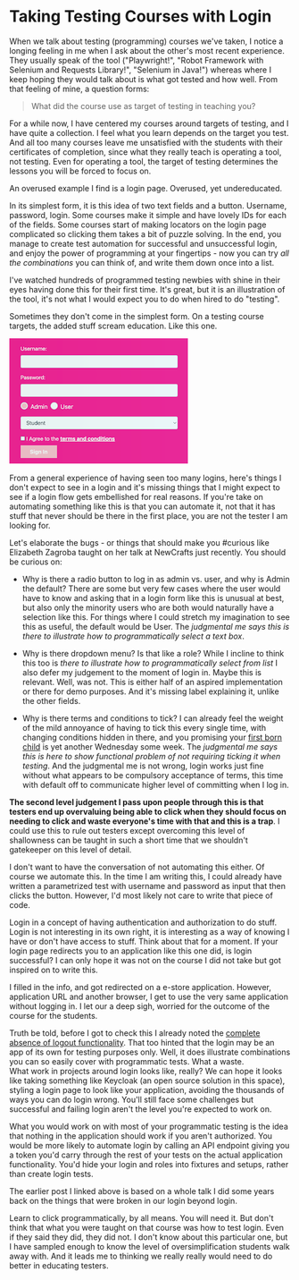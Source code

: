 # Taking Testing Courses with Login

When we talk about testing (programming) courses we've taken, I notice a longing feeling in me when I ask about the other's most recent experience. They usually speak of the tool ("Playwright!", "Robot Framework with Selenium and Requests Library!", "Selenium in Java!") whereas where I keep hoping they would talk about is what got tested and how well. From that feeling of mine, a question forms: 

> What did the course use as target of testing in teaching you? 

For a while now, I have centered my courses around targets of testing, and I have quite a collection. I feel what you learn depends on the target you test. And all too many courses leave me unsatisfied with the students with their certificates of completion, since what they really teach is operating a tool, not testing. Even for operating a tool, the target of testing determines the lessons you will be forced to focus on. 

An overused example I find is a login page. Overused, yet undereducated. 

In its simplest form, it is this idea of two text fields and a button. Username, password, login. Some courses make it simple and have lovely IDs for each of the fields. Some courses start of making locators on the login page complicated so clicking them takes a bit of puzzle solving. In the end, you manage to create test automation for successful and unsuccessful login, and enjoy the power of programming at your fingertips - now you can try *all the combinations* you can think of, and write them down once into a list. 

I've watched hundreds of programmed testing newbies with shine in their eyes having done this for their first time. It's great, but it is an illustration of the tool, it's not what I would expect you to do when hired to do "testing". 

Sometimes they don't come in the simplest form. On a testing course targets, the added stuff scream education. Like this one. 

![Login Screen](pinklogin.png)

From a general experience of having seen too many logins, here's things I don't expect to see in a login and it's missing things that I might expect to see if a login flow gets embellished for real reasons. If you're take on automating something like this is that you can automate it, not that it has stuff that never should be there in the first place, you are not the tester I am looking for. 

Let's elaborate the bugs - or things that should make you #curious like Elizabeth Zagroba taught on her talk at NewCrafts just recently. You should be curious on: 

* Why is there a radio button to log in as admin vs. user, and why is Admin the default? There are some but very few cases where the user would have to know and asking that in a login form like this is unusual at best, but also only the minority users who are both would naturally have a selection like this. For things where I could stretch my imagination to see this as useful, the default would be User. The *judgmental me says this is there to illustrate how to programmatically select a text box*. 

* Why is there dropdown menu? Is that like a role? While I incline to think this too is *there to illustrate how to programmatically select from list* I also defer my judgement to the moment of login in. Maybe this is relevant. Well, was not. This is either half of an aspired implementation or there for demo purposes. And it's missing label explaining it, unlike the other fields. 

* Why is there terms and conditions to tick? I can already feel the weight of the mild annoyance of having to tick this every single time, with changing conditions hidden in there, and you promising your [first born child](https://archive.f-secure.com/weblog/archives/00002749) is yet another Wednesday some week. The *judgmental me says this is here to show functional problem of not requiring ticking it when testing*. And the judgmental me is not wrong, login works just fine without what appears to be compulsory acceptance of terms, this time with default off to communicate higher level of committing when I log in. 

**The second level judgement I pass upon people through this is that testers end up overvaluing being able to click when they should focus on needing to click and waste everyone's time with that and this is a trap**. I could use this to rule out testers except overcoming this level of shallowness can be taught in such a short time that we shouldn't gatekeeper on this level of detail. 

I don't want to have the conversation of not automating this either. Of course we automate this. In the time I am writing this, I could already have written a parametrized test with username and password as input that then clicks the button. However, I'd most likely not care to write that piece of code. 

Login in a concept of having authentication and authorization to do stuff. Login is not interesting in its own right, it is interesting as a way of knowing I have or don't have access to stuff. Think about that for a moment. If your login page redirects you to an application like this one did, is login successful? I can only hope it was not on the course I did not take but got inspired on to write this. 

I filled in the info, and got redirected on a e-store application. However, application URL and another browser, I get to use the very same application without logging in. I let our a deep sigh, worried for the outcome of the course for the students.

Truth be told, before I got to check this I already noted the [complete absence of logout functionality](https://visible-quality.blogspot.com/2021/07/the-most-overused-test-example-login.html). That too hinted that the login may be an app of its own for testing purposes only. Well, it does illustrate combinations you can so easily cover with programmatic tests. What a waste.  
What work in projects around login looks like, really? We can hope it looks like taking something like Keycloak (an open source solution in this space), styling a login page to look like your application, avoiding the thousands of ways you can do login wrong. You'll still face some challenges but successful and failing login aren't the level you're expected to work on. 

What you would work on with most of your programmatic testing is the idea that nothing in the application should work if you aren't authorized. You would be more likely to automate login by calling an API endpoint giving you a token you'd carry through the rest of your tests on the actual application functionality. You'd hide your login and roles into fixtures and setups, rather than create login tests. 

The earlier post I linked above is based on a whole talk I did some years back on the things that were broken in our login beyond login. 

Learn to click programmatically, by all means. You will need it. But don't think that what you were taught on that course was how to test login. Even if they said they did, they did not. I don't know about this particular one, but I have sampled enough to know the level of oversimplification students walk away with. And it leads me to thinking we really really would need to do better in educating testers. 